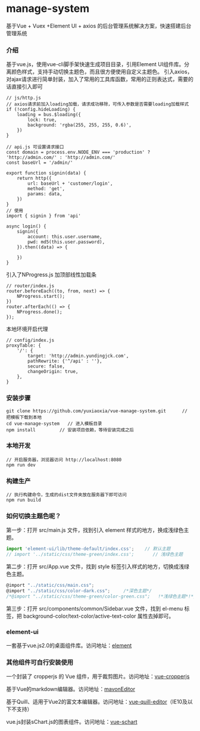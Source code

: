 # manage-system #
基于Vue + Vuex +Element UI + axios 的后台管理系统解决方案，快速搭建后台管理系统

### 介绍 ###

基于vue.js，使用vue-cli脚手架快速生成项目目录，引用Element UI组件库。分离颜色样式，支持手动切换主题色，而且很方便使用自定义主题色。
引入axios，对ajax请求进行简单封装，加入了常用的工具库函数，常用的正则表达式，需要的话直接引入即可

```
// js/http.js
// axios请求前加入loading加载，请求成功移除，可传入参数是否需要loading加载样式
if (!config.hideLoading) {
	loading = bus.$loading({
		lock: true,
		background: 'rgba(255, 255, 255, 0.6)',
	})
}

```
```
// api.js 可设置请求接口
const domain = process.env.NODE_ENV === 'production' ? 'http://admin.com/' : 'http://admin.com/'
const baseUrl = '/admin/'

export function signin(data) {
	return http({
		url: baseUrl + 'customer/login',
		method: 'get',
		params: data,
	})
}
// 使用
import { signin } from 'api'

async login() {
	signin({
		account: this.user.username,
		pwd: md5(this.user.password),
	}).then((data) => {
		
	})
}

```
引入了NProgress.js 加顶部线性加载条
```
// router/index.js
router.beforeEach((to, from, next) => {
    NProgress.start();
})
router.afterEach(() => {
    NProgress.done();
});
```
本地环境开启代理
```
// config/index.js
proxyTable: {
	'/': {
		target: 'http://admin.yundingjck.com',
		pathRewrite: {'^/api' : ''},
		secure: false,
		changeOrigin: true,
	},
}

```
### 安装步骤 ###
```
git clone https://github.com/yuxiaoxia/vue-manage-system.git      // 把模板下载到本地
cd vue-manage-system   // 进入模板目录
npm install         // 安装项目依赖，等待安装完成之后
```
### 本地开发 ###

```
// 开启服务器，浏览器访问 http://localhost:8080
npm run dev
```
### 构建生产 ###
```
// 执行构建命令，生成的dist文件夹放在服务器下即可访问
npm run build
```
### 如何切换主题色呢？ ###

第一步：打开 src/main.js 文件，找到引入 element 样式的地方，换成浅绿色主题。

```javascript
import 'element-ui/lib/theme-default/index.css';    // 默认主题
// import '../static/css/theme-green/index.css';       // 浅绿色主题
```

第二步：打开 src/App.vue 文件，找到 style 标签引入样式的地方，切换成浅绿色主题。

```javascript
@import "../static/css/main.css";
@import "../static/css/color-dark.css";     /*深色主题*/
/*@import "../static/css/theme-green/color-green.css";   !*浅绿色主题*!*/
```

第三步：打开 src/components/common/Sidebar.vue 文件，找到 el-menu 标签，把 background-color/text-color/active-text-color 属性去掉即可。

### element-ui ###
一套基于vue.js2.0的桌面组件库。访问地址：[element](http://element.eleme.io/#/zh-CN/component/layout)

### 其他组件可自行安装使用  ###

一个封装了 cropperjs 的 Vue 组件，用于裁剪图片。访问地址：[vue-cropperjs](https://github.com/Agontuk/vue-cropperjs)

基于Vue的markdown编辑器。访问地址：[mavonEditor](https://github.com/hinesboy/mavonEditor)

基于Quill、适用于Vue2的富文本编辑器。访问地址：[vue-quill-editor](https://github.com/surmon-china/vue-quill-editor)（IE10及以下不支持）

vue.js封装sChart.js的图表组件。访问地址：[vue-schart](https://github.com/linxin/vue-schart)